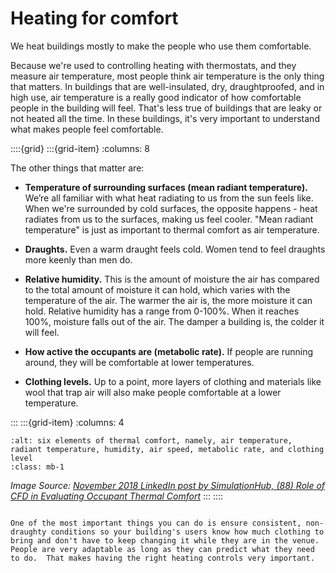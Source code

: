 # Heating for comfort

We heat buildings mostly to make the people who use them comfortable. 


Because we're used to controlling heating with thermostats, and they measure air temperature, most people think air temperature is the only thing that matters.  In buildings that are well-insulated, dry, draughtproofed, and in high use, air temperature is a really good indicator of how comfortable people in the building will feel.  That's less true of buildings that are leaky or not heated all the time. In these buildings, it's very important to understand what makes people feel comfortable. 

::::{grid} 
:::{grid-item}
:columns: 8

The other things that matter are:


- **Temperature of surrounding surfaces (mean radiant temperature).**  We’re all familiar with what heat radiating to us from the sun feels like.  When we're surrounded by cold surfaces, the opposite happens - heat radiates from us to the surfaces, making us feel cooler.  "Mean radiant temperature" is just as important to thermal comfort as air temperature.

- **Draughts.** Even a warm draught feels cold.  Women tend to feel draughts more keenly than men do.  

- **Relative humidity.** This is the amount of moisture the air has compared to the total amount of moisture it can hold, which varies with the temperature of the air.  The warmer the air is, the more moisture it can hold.  Relative humidity has a range from 0-100%.  When it reaches 100%, moisture falls out of the air.  The damper a building is, the colder it will feel.

- **How active the occupants are (metabolic rate).**  If people are running around, they will be comfortable at lower temperatures.  

- **Clothing levels.** Up to a point, more layers of clothing and materials like wool that trap air will also make people comfortable at a lower temperature.  


:::
:::{grid-item}
:columns: 4
```{image} /images/ashrae-thermal-comfort.png
:alt: six elements of thermal comfort, namely, air temperature, radiant temperature, humidity, air speed, metabolic rate, and clothing level
:class: mb-1
```
*Image Source: [November 2018 LinkedIn post by SimulationHub, (88) Role of CFD in Evaluating Occupant Thermal Comfort](https://www.linkedin.com/pulse/role-cfd-evaluating-occupant-thermal-comfort-sandip-jadhav/)*
:::
::::




```{admonition} Top Comfort Tip

One of the most important things you can do is ensure consistent, non-draughty conditions so your building's users know how much clothing to bring and don't have to keep changing it while they are in the venue.  People are very adaptable as long as they can predict what they need to do.  That makes having the right heating controls very important.  


```



